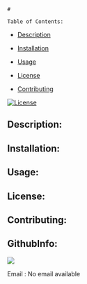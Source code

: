 
    # 

    Table of Contents:
  
  - [Description](#description)
  
  - [Installation](#installation)
  
  - [Usage](#usage)
  
  - [License](#license)
  
  - [Contributing](#contributing)
  
    
  
  [![License](https://poser.pugx.org/ali-irawan/xtra/license.svg)](https://poser.pugx.org/ali-irawan/xtra/license.svg)
  
    
  
  ## Description:
  
    
  
  
  
     
  
  ## Installation:
  
    
  
  
  
    
  
  ## Usage:
  
    
  
  
  
    
  
  ## License:
  
    
  
  
  
    
  
  ## Contributing:
  
    
  
  



  ## GithubInfo:
 
  <img src="https://avatars1.githubusercontent.com/u/60416026?v=4" />
  
Email : No email available

  
